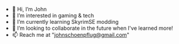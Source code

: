 - 👋 Hi, I’m John
- 👀 I’m interested in gaming & tech
- 🌱 I’m currently learning SkyrimSE modding
- 💞️ I’m looking to collaborate in the future when I've learned more!
- 📫 Reach me at "johnschoenpflug@gmail.com"

<!---
TeelaTheCat/TeelaTheCat is a ✨ special ✨ repository because its `README.md` (this file) appears on your GitHub profile.
You can click the Preview link to take a look at your changes.
--->

